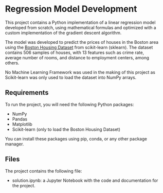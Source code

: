 # Regression Model Development
This project contains a Python implementation of a linear regression model developed from scratch, using mathematical formulas and optimized with a custom implementation of the gradient descent algorithm.

The model was developed to predict the prices of houses in the Boston area using the [Boston Housing Dataset](https://scikit-learn.org/1.0/modules/generated/sklearn.datasets.load_boston.html) from scikit-learn (sklearn). The dataset contains 506 samples of houses, with 13 features such as crime rate, average number of rooms, and distance to employment centers, among others.

No Machine Learning Framework was used in the making of this project as Scikit-learn was only used to load the dataset into NumPy arrays.

## Requirements
To run the project, you will need the following Python packages:

- NumPy
- Pandas
- Matplotlib
- Scikit-learn (only to load the Boston Housing Dataset)

You can install these packages using pip, conda, or any other package manager.

## Files
The project contains the following file:

- solution.ipynb: a Jupyter Notebook with the code and documentation for the project.
